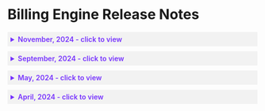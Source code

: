 # Billing Engine Release Notes

 <details style="background:#f2f2f2; padding:6px; margin:10px 0px 0px 0px">
   <summary markdown="span" style="color:#7632FE; font-weight:600">November, 2024 - click to view</summary>

<div style="padding-left:16px">

* **BIE-0008**: **November 5th, 2024** You can now define asset groups, which allow you to view and manage data with a set of filters that apply to different pages. [Learn more](billing-engine/tutorials/dashboard/)

 </div>
 </details>

 <details style="background:#f2f2f2; padding:6px; margin:10px 0px 0px 0px">
   <summary markdown="span" style="color:#7632FE; font-weight:600">September, 2024 - click to view</summary>

<div style="padding-left:16px">

* **BIE-0007**: **September 26th, 2024** With Allocation Assignments, you can now generate reports that show costs based on identifiers of your choice. [Learn more](billing-engine/tutorials/allocation-assignments)
* **BIE-0006**: **September 25th, 2024** The onboarding process of connecting your Google Cloud billing account to your Billing Engine account has been updated. [Learn more](billing-engine/get-started/connect-google)
* **BIE-0005**: **September 16th, 2024** Azure MCA users can now connect to Billing Engine. [Learn more](billing-engine/get-started/connect-azure) 

 </div>
 </details>

 <details style="background:#f2f2f2; padding:6px; margin:10px 0px 0px 0px">
   <summary markdown="span" style="color:#7632FE; font-weight:600">May, 2024 - click to view</summary>

<div style="padding-left:16px">

* **BIE-0004**: **May 18th, 2024** Billing Engine now supports the FinOps Foundation's [FOCUS](https://focus.finops.org/) Specifications. [Learn more](billing-engine/tutorials/analysis) 

 </div>
 </details>

 <details style="background:#f2f2f2; padding:6px; margin:10px 0px 0px 0px">
   <summary markdown="span" style="color:#7632FE; font-weight:600">April, 2024 - click to view</summary>

<div style="padding-left:16px">

* **BIE-0003**: **April 24th, 2024** You can now connect an existing Spot Account that is not linked to Azure for other Spot products to Billing Engine for an Azure Billing Account. [Learn more](billing-engine/get-started/connect-azure)

* **BIE-0002**: **April 22nd, 2024** You can now view how savings are calculated for each cloud provider. [Learn more](connect-your-cloud-provider/dashboard?id=eco-service-savings-definition)

* **BIE-0001**: **April 22nd, 2024** You can connect Billing Engine to your Google Cloud billing account using read-only access to cost, usage, and bill data. 

 </div>
 </details>
